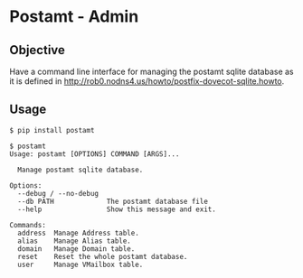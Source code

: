 # Postamt - Admin

## Objective

Have a command line interface for managing the postamt sqlite database as it is defined in http://rob0.nodns4.us/howto/postfix-dovecot-sqlite.howto.

## Usage

```
$ pip install postamt

$ postamt
Usage: postamt [OPTIONS] COMMAND [ARGS]...

  Manage postamt sqlite database.

Options:
  --debug / --no-debug
  --db PATH             The postamt database file
  --help                Show this message and exit.

Commands:
  address  Manage Address table.
  alias    Manage Alias table.
  domain   Manage Domain table.
  reset    Reset the whole postamt database.
  user     Manage VMailbox table.

```
